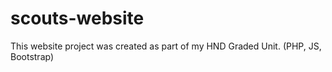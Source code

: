 # scouts-website
 This website project was created as part of my HND Graded Unit. (PHP, JS, Bootstrap)
